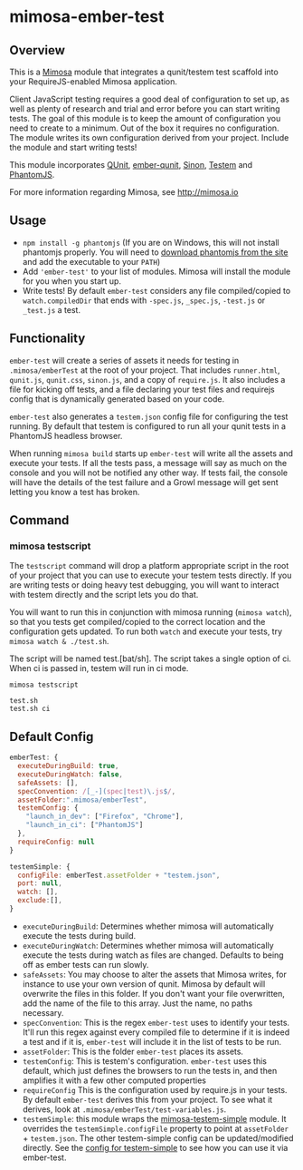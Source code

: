 mimosa-ember-test
===========

## Overview

This is a [Mimosa](http://mimosa.io) module that integrates a qunit/testem test scaffold into your RequireJS-enabled Mimosa application.

Client JavaScript testing requires a good deal of configuration to set up, as well as plenty of research and trial and error before you can start writing tests. The goal of this module is to keep the amount of configuration you need to create to a minimum.  Out of the box it requires no configuration. The module writes its own configuration derived from your project. Include the module and start writing tests!

This module incorporates [QUnit](http://qunitjs.com/), [ember-qunit](https://github.com/rwjblue/ember-qunit), [Sinon](http://sinonjs.org/), [Testem](https://github.com/airportyh/testem) and [PhantomJS](http://phantomjs.org/).

For more information regarding Mimosa, see http://mimosa.io

## Usage

* `npm install -g phantomjs` (If you are on Windows, this will not install phantomjs properly. You will need to [download phantomjs from the site](http://phantomjs.org/download.html) and add the executable to your `PATH`)
* Add `'ember-test'` to your list of modules.  Mimosa will install the module for you when you start up.
* Write tests!  By default `ember-test` considers any file compiled/copied to `watch.compiledDir` that ends with `-spec.js`, `_spec.js`, `-test.js` or `_test.js` a test.

## Functionality

`ember-test` will create a series of assets it needs for testing in `.mimosa/emberTest` at the root of your project.  That includes `runner.html`, `qunit.js`, `qunit.css`, `sinon.js`, and a copy of `require.js`.  It also includes a file for kicking off tests, and a file declaring your test files and requirejs config that is dynamically generated based on your code.

`ember-test` also generates a `testem.json` config file for configuring the test running.  By default that testem is configured to run all your qunit tests in a PhantomJS headless browser.

When running `mimosa build` starts up `ember-test` will write all the assets and execute your tests. If all the tests pass, a message will say as much on the console and you will not be notified any other way.  If tests fail,  the console will have the details of the test failure and a Growl message will get sent letting you know a test has broken.

## Command

### mimosa testscript

The `testscript` command will drop a platform appropriate script in the root of your project that you can use to execute your testem tests directly.  If you are writing tests or doing heavy test debugging, you will want to interact with testem directly and the script lets you do that.

You will want to run this in conjunction with mimosa running (`mimosa watch`), so that you tests get compiled/copied to the correct location and the configuration gets updated.  To run both `watch` and execute your tests, try `mimosa watch & ./test.sh`.

The script will be named test.[bat/sh]. The script takes a single option of ci.  When ci is passed in, testem will run in ci mode.

```
mimosa testscript
```

```
test.sh
test.sh ci
```

## Default Config

```javascript
emberTest: {
  executeDuringBuild: true,
  executeDuringWatch: false,
  safeAssets: [],
  specConvention: /[_-](spec|test)\.js$/,
  assetFolder:".mimosa/emberTest",
  testemConfig: {
    "launch_in_dev": ["Firefox", "Chrome"],
    "launch_in_ci": ["PhantomJS"]
  },
  requireConfig: null
}

testemSimple: {
  configFile: emberTest.assetFolder + "testem.json",
  port: null,
  watch: [],
  exclude:[],
}
```

* `executeDuringBuild`: Determines whether mimosa will automatically execute the tests during build.
* `executeDuringWatch`: Determines whether mimosa will automatically execute the tests during watch as files are changed.  Defaults to being off as ember tests can run slowly.
* `safeAssets`: You may choose to alter the assets that Mimosa writes, for instance to use your own version of qunit.  Mimosa by default will overwrite the files in this folder.  If you don't want your file overwritten, add the name of the file to this array.  Just the name, no paths necessary.
* `specConvention`: This is the regex `ember-test` uses to identify your tests. It'll run this regex against every compiled file to determine if it is indeed a test and if it is, `ember-test` will include it in the list of tests to be run.
*  `assetFolder`: This is the folder `ember-test` places its assets.
*  `testemConfig`: This is testem's configuration.  `ember-test` uses this default, which just defines the browsers to run the tests in, and then amplifies it with a few other computed properties
*  `requireConfig` This is the configuration used by require.js in your tests.  By default `ember-test` derives this from your project.  To see what it derives, look at `.mimosa/emberTest/test-variables.js`.
* `testemSimple`: this module wraps the [mimosa-testem-simple](https://github.com/dbashford/mimosa-testem-simple) module. It overrides the `testemSimple.configFile` property to point at `assetFolder` + `testem.json`.  The other testem-simple config can be updated/modified directly. See the [config for testem-simple](https://github.com/dbashford/mimosa-testem-simple#default-config) to see how you can use it via ember-test.
